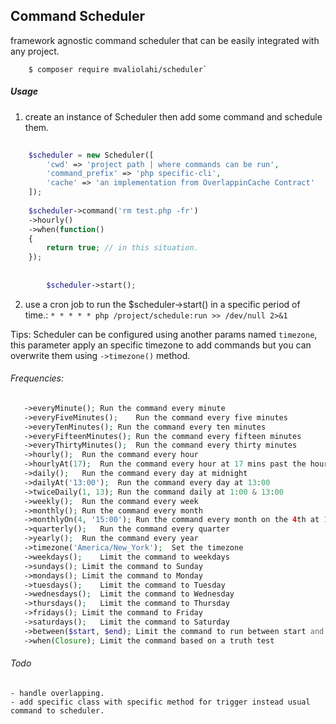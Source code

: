 ## Command Scheduler

framework agnostic command scheduler that can be easily integrated with any project. 

```shell
    $ composer require mvaliolahi/scheduler`
```
##### Usage
1. create an instance of Scheduler then add some command and schedule them.

```php
    
    $scheduler = new Scheduler([
        'cwd' => 'project path | where commands can be run',
        'command_prefix' => 'php specific-cli',
        'cache' => 'an implementation from OverlappinCache Contract'
    ]);
        
    $scheduler->command('rm test.php -fr')
    ->hourly()
    ->when(function()
    {
        return true; // in this situation.
    });
        
        
        $scheduler->start();
```        
2. use a cron job to run the $scheduler->start() in a specific period of time.: `* * * * * php /project/schedule:run >> /dev/null 2>&1`
    
Tips: Scheduler can be configured using another params named `timezone`, this parameter apply an specific timezone to add commands but you can overwrite them using `->timezone()` method.   

###### Frequencies: 
```php
   ->everyMinute();	Run the command every minute
   ->everyFiveMinutes();	Run the command every five minutes
   ->everyTenMinutes();	Run the command every ten minutes
   ->everyFifteenMinutes();	Run the command every fifteen minutes
   ->everyThirtyMinutes();	Run the command every thirty minutes
   ->hourly();	Run the command every hour
   ->hourlyAt(17);	Run the command every hour at 17 mins past the hour
   ->daily();	Run the command every day at midnight
   ->dailyAt('13:00');	Run the command every day at 13:00
   ->twiceDaily(1, 13);	Run the command daily at 1:00 & 13:00
   ->weekly();	Run the command every week
   ->monthly();	Run the command every month
   ->monthlyOn(4, '15:00');	Run the command every month on the 4th at 15:00
   ->quarterly();	Run the command every quarter
   ->yearly();	Run the command every year
   ->timezone('America/New_York');	Set the timezone
   ->weekdays();	Limit the command to weekdays
   ->sundays();	Limit the command to Sunday
   ->mondays();	Limit the command to Monday
   ->tuesdays();	Limit the command to Tuesday
   ->wednesdays();	Limit the command to Wednesday
   ->thursdays();	Limit the command to Thursday
   ->fridays();	Limit the command to Friday
   ->saturdays();	Limit the command to Saturday
   ->between($start, $end);	Limit the command to run between start and end times
   ->when(Closure);	Limit the command based on a truth test
```
           
###### Todo
           
    - handle overlapping.
    - add specific class with specific method for trigger instead usual command to scheduler.